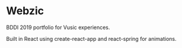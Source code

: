 # Webzic

BDDI 2019 portfolio for Vusic experiences.

Built in React using create-react-app and react-spring for animations.
